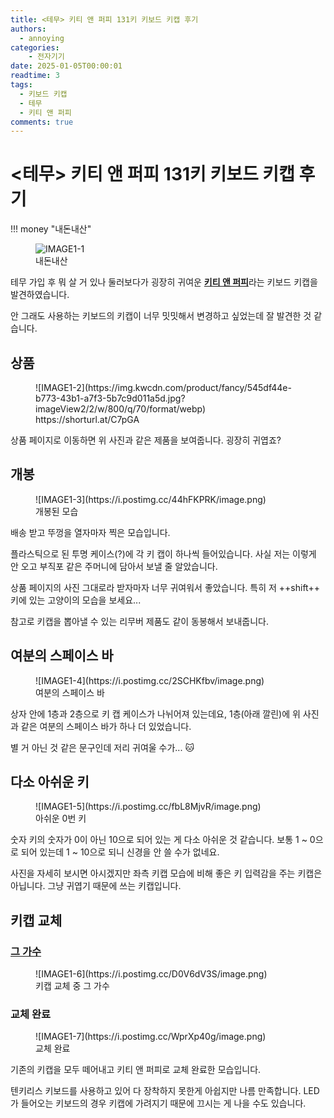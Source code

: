 ```yaml
---
title: <테무> 키티 앤 퍼피 131키 키보드 키캡 후기
authors:
  - annoying
categories:
    - 전자기기
date: 2025-01-05T00:00:01
readtime: 3
tags:
  - 키보드 키캡
  - 테무
  - 키티 앤 퍼피
comments: true
---
```


<!-- more -->

# <테무> 키티 앤 퍼피 131키 키보드 키캡 후기
!!! money "내돈내산"
    <figure markdown="span">
        ![IMAGE1-1](https://i.postimg.cc/DzjYGYzG/image.png)
        <figcaption>내돈내산</figcaption>
    </figure>

테무 가입 후 뭐 살 거 있나 둘러보다가 굉장히 귀여운 [**키티 앤 퍼피**](https://shorturl.at/C7pGA "키티 앤 퍼피")라는 키보드 키캡을 발견하였습니다.

안 그래도 사용하는 키보드의 키캡이 너무 밋밋해서 변경하고 싶었는데 잘 발견한 것 같습니다.

## 상품
<figure markdown="span">
    ![IMAGE1-2](https://img.kwcdn.com/product/fancy/545df44e-b773-43b1-a7f3-5b7c9d011a5d.jpg?imageView2/2/w/800/q/70/format/webp)
    <figcaption>https://shorturl.at/C7pGA</figcaption>
</figure>

상품 페이지로 이동하면 위 사진과 같은 제품을 보여줍니다. 굉장히 귀엽죠?

## 개봉
<figure markdown="span">
    ![IMAGE1-3](https://i.postimg.cc/44hFKPRK/image.png)
    <figcaption>개봉된 모습</figcaption>
</figure>

배송 받고 뚜껑을 열자마자 찍은 모습입니다.

플라스틱으로 된 투명 케이스(?)에 각 키 캡이 하나씩 들어있습니다. 사실 저는 이렇게 안 오고 부직포 같은 주머니에 담아서 보낼 줄 알았습니다.

상품 페이지의 사진 그대로라 받자마자 너무 귀여워서 좋았습니다. 특히 저 ++shift++ 키에 있는 고양이의 모습을 보세요...

참고로 키캡을 뽑아낼 수 있는 리무버 제품도 같이 동봉해서 보내줍니다.

## 여분의 스페이스 바
<figure markdown="span">
    ![IMAGE1-4](https://i.postimg.cc/2SCHKfbv/image.png)
    <figcaption>여분의 스페이스 바</figcaption>
</figure>

상자 안에 1층과 2층으로 키 캡 케이스가 나뉘어져 있는데요, 1층(아래 깔린)에 위 사진과 같은 여분의 스페이스 바가 하나 더 있었습니다.

별 거 아닌 것 같은 문구인데 저리 귀여울 수가... :cat:

## 다소 아쉬운 키
<figure markdown="span">
    ![IMAGE1-5](https://i.postimg.cc/fbL8MjvR/image.png)
    <figcaption>아쉬운 0번 키</figcaption>
</figure>

숫자 키의 숫자가 0이 아닌 10으로 되어 있는 게 다소 아쉬운 것 같습니다. 보통 1 ~ 0으로 되어 있는데 1 ~ 10으로 되니 신경을 안 쓸 수가 없네요.

사진을 자세히 보시면 아시겠지만 좌측 키캡 모습에 비해 좋은 키 입력감을 주는 키캡은 아닙니다. 그냥 귀엽기 때문에 쓰는 키캡입니다.

## 키캡 교체
### [그 가수](https://namu.wiki/w/QWER "QWER")
<figure markdown="span">
    ![IMAGE1-6](https://i.postimg.cc/D0V6dV3S/image.png)
    <figcaption>키캡 교체 중 그 가수</figcaption>
</figure>

### 교체 완료
<figure markdown="span">
    ![IMAGE1-7](https://i.postimg.cc/WprXp40g/image.png)
    <figcaption>교체 완료</figcaption>
</figure>

기존의 키캡을 모두 떼어내고 키티 앤 퍼피로 교체 완료한 모습입니다.

텐키리스 키보드를 사용하고 있어 다 장착하지 못한게 아쉽지만 나름 만족합니다. LED가 들어오는 키보드의 경우 키캡에 가려지기 때문에 끄시는 게 나을 수도 있습니다.